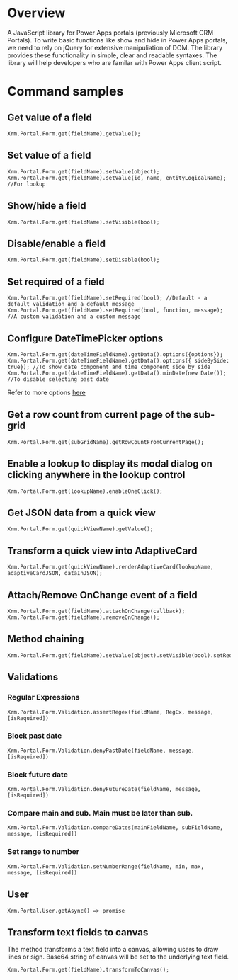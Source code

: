 # Overview
A JavaScript library for Power Apps portals (previously Microsoft CRM Portals). To write basic functions like show and hide in Power Apps portals, we need to rely on jQuery for extensive manipuliation of DOM. The library provides these functionality in simple, clear and readable syntaxes. The library will help developers who are familar with Power Apps client script.

# Command samples
## Get value of a field
```
Xrm.Portal.Form.get(fieldName).getValue();
```
## Set value of a field
```
Xrm.Portal.Form.get(fieldName).setValue(object);
Xrm.Portal.Form.get(fieldName).setValue(id, name, entityLogicalName); //For lookup
```
## Show/hide a field
```
Xrm.Portal.Form.get(fieldName).setVisible(bool);
```
## Disable/enable a field
```
Xrm.Portal.Form.get(fieldName).setDisable(bool);
```
## Set required of a field
```
Xrm.Portal.Form.get(fieldName).setRequired(bool); //Default - a default validation and a default message
Xrm.Portal.Form.get(fieldName).setRequired(bool, function, message); //A custom validation and a custom message
```
## Configure DateTimePicker options
```
Xrm.Portal.Form.get(dateTimeFieldName).getData().options({options});
Xrm.Portal.Form.get(dateTimeFieldName).getData().options({ sideBySide: true}); //To show date component and time component side by side
Xrm.Portal.Form.get(dateTimeFieldName).getData().minDate(new Date()); //To disable selecting past date
```
Refer to more options [here](https://getdatepicker.com/4/)
## Get a row count from current page of the sub-grid
```
Xrm.Portal.Form.get(subGridName).getRowCountFromCurrentPage();
```
## Enable a lookup to display its modal dialog on clicking anywhere in the lookup control
```
Xrm.Portal.Form.get(lookupName).enableOneClick();
```
## Get JSON data from a quick view
```
Xrm.Portal.Form.get(quickViewName).getValue();
```
## Transform a quick view into AdaptiveCard
```
Xrm.Portal.Form.get(quickViewName).renderAdaptiveCard(lookupName, adaptiveCardJSON, dataInJSON);
```
## Attach/Remove OnChange event of a field
```
Xrm.Portal.Form.get(fieldName).attachOnChange(callback);
Xrm.Portal.Form.get(fieldName).removeOnChange();
```
## Method chaining
```
Xrm.Portal.Form.get(fieldName).setValue(object).setVisible(bool).setRequired(bool);
```
## Validations
### Regular Expressions
```
Xrm.Portal.Form.Validation.assertRegex(fieldName, RegEx, message, [isRequired])
```
### Block past date
```
Xrm.Portal.Form.Validation.denyPastDate(fieldName, message, [isRequired])
```

### Block future date
```
Xrm.Portal.Form.Validation.denyFutureDate(fieldName, message, [isRequired])
```

### Compare main and sub. Main must be later than sub.
```
Xrm.Portal.Form.Validation.compareDates(mainFieldName, subFieldName, message, [isRequired])
```

### Set range to number
```
Xrm.Portal.Form.Validation.setNumberRange(fieldName, min, max, message, [isRequired])
```

## User
```
Xrm.Portal.User.getAsync() => promise
```

## Transform text fields to canvas
The method transforms a text field into a canvas, allowing users to draw lines or sign. Base64 string of canvas will be set to the underlying text field.
```
Xrm.Portal.Form.get(fieldName).transformToCanvas();
```
